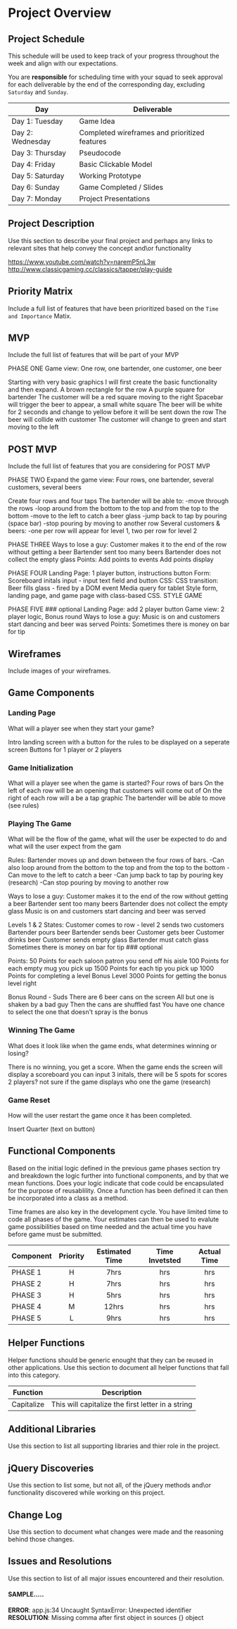 # Project Overview

## Project Schedule

This schedule will be used to keep track of your progress throughout the week and align with our expectations.

You are **responsible** for scheduling time with your squad to seek approval for each deliverable by the end of the corresponding day, excluding `Saturday` and `Sunday`.

| Day              | Deliverable                                   |
| ---------------- | --------------------------------------------- |
| Day 1: Tuesday   | Game Idea                                     |
| Day 2: Wednesday | Completed wireframes and prioritized features |
| Day 3: Thursday  | Pseudocode                                    |
| Day 4: Friday    | Basic Clickable Model                         |
| Day 5: Saturday  | Working Prototype                             |
| Day 6: Sunday    | Game Completed / Slides                       |
| Day 7: Monday    | Project Presentations                         |

## Project Description

Use this section to describe your final project and perhaps any links to relevant sites that help convey the concept and\or functionality

https://www.youtube.com/watch?v=naremP5nL3w
http://www.classicgaming.cc/classics/tapper/play-guide

## Priority Matrix

Include a full list of features that have been prioritized based on the `Time and Importance` Matix.

## MVP

Include the full list of features that will be part of your MVP

<!-- Two views: a landing view (1 player button) and a game view -->

PHASE ONE
Game view: One row, one bartender, one customer, one beer

Starting with very basic graphics I will first create the basic functionality and then expand.
A brown rectangle for the row
A purple square for bartender
The customer will be a red square moving to the right
Spacebar will trigger the beer to appear, a small white square
The beer will be white for 2 seconds and change to yellow before it will be sent down the row
The beer will collide with customer
The customer will change to green and start moving to the left

## POST MVP

Include the full list of features that you are considering for POST MVP

PHASE TWO
Expand the game view: Four rows, one bartender, several customers, several beers

Create four rows and four taps
The bartender will be able to:
-move through the rows
-loop around from the bottom to the top and from the top to the bottom
-move to the left to catch a beer glass
-jump back to tap by pouring (space bar)
-stop pouring by moving to another row
Several customers & beers:
-one per row will appear for level 1, two per row for level 2

PHASE THREE
Ways to lose a guy:
Customer makes it to the end of the row without getting a beer
Bartender sent too many beers
Bartender does not collect the empty glass
Points:
Add points to events
Add points display

PHASE FOUR
Landing Page: 1 player button, instructions button
Form:
Scoreboard initals input - input text field and button
CSS:
CSS transition: Beer fills glass - fired by a DOM event
Media query for tablet
Style form, landing page, and game page with class-based CSS.
STYLE GAME

PHASE FIVE ### optional
Landing Page: add 2 player button
Game view: 2 player logic, Bonus round
Ways to lose a guy:
Music is on and customers start dancing and beer was served
Points:
Sometimes there is money on bar for tip

## Wireframes

Include images of your wireframes.

## Game Components

### Landing Page

What will a player see when they start your game?

Intro landing screen with a button for the rules to be displayed on a seperate screen
Buttons for 1 player or 2 players

### Game Initialization

What will a player see when the game is started?
Four rows of bars
On the left of each row will be an opening that customers will come out of
On the right of each row will a be a tap graphic
The bartender will be able to move (see rules)

### Playing The Game

What will be the flow of the game, what will the user be expected to do and what will the user expect from the gam

Rules:
Bartender moves up and down between the four rows of bars.
-Can also loop around from the bottom to the top and from the top to the bottom
-Can move to the left to catch a beer
-Can jump back to tap by pouring key (research)
-Can stop pouring by moving to another row

Ways to lose a guy:
Customer makes it to the end of the row without getting a beer
Bartender sent too many beers
Bartender does not collect the empty glass
Music is on and customers start dancing and beer was served

Levels 1 & 2
States:
Customer comes to row - level 2 sends two customers
Bartender pours beer
Bartender sends beer
Customer gets beer
Customer drinks beer
Customer sends empty glass
Bartender must catch glass
Sometimes there is money on bar for tip ### optional

Points:
50 Points for each saloon patron you send off his aisle
100 Points for each empty mug you pick up
1500 Points for each tip you pick up
1000 Points for completing a level
Bonus Level 3000 Points for getting the bonus level right

Bonus Round - Suds
There are 6 beer cans on the screen
All but one is shaken by a bad guy
Then the cans are shuffled fast
You have one chance to select the one that doesn't spray is the bonus

### Winning The Game

What does it look like when the game ends, what determines winning or losing?

There is no winning, you get a score.
When the game ends the screen will display a scoreboard you can input 3 initals, there will be 5 spots for scores
2 players? not sure if the game displays who one the game (research)

### Game Reset

How will the user restart the game once it has been completed.

Insert Quarter (text on button)

## Functional Components

Based on the initial logic defined in the previous game phases section try and breakdown the logic further into functional components, and by that we mean functions. Does your logic indicate that code could be encapsulated for the purpose of reusablility. Once a function has been defined it can then be incorporated into a class as a method.

Time frames are also key in the development cycle. You have limited time to code all phases of the game. Your estimates can then be used to evalute game possibilities based on time needed and the actual time you have before game must be submitted.

| Component | Priority | Estimated Time | Time Invetsted | Actual Time |
| --------- | :------: | :------------: | :------------: | :---------: |
| PHASE 1   |    H     |      7hrs      |      hrs       |     hrs     |
| PHASE 2   |    H     |      7hrs      |      hrs       |     hrs     |
| PHASE 3   |    H     |      5hrs      |      hrs       |     hrs     |
| PHASE 4   |    M     |     12hrs      |      hrs       |     hrs     |
| PHASE 5   |    L     |      9hrs      |      hrs       |     hrs     |

## Helper Functions

Helper functions should be generic enought that they can be reused in other applications. Use this section to document all helper functions that fall into this category.

| Function   |                    Description                    |
| ---------- | :-----------------------------------------------: |
| Capitalize | This will capitalize the first letter in a string |

## Additional Libraries

Use this section to list all supporting libraries and thier role in the project.

## jQuery Discoveries

Use this section to list some, but not all, of the jQuery methods and\or functionality discovered while working on this project.

## Change Log

Use this section to document what changes were made and the reasoning behind those changes.

## Issues and Resolutions

Use this section to list of all major issues encountered and their resolution.

#### SAMPLE.....

**ERROR**: app.js:34 Uncaught SyntaxError: Unexpected identifier  
**RESOLUTION**: Missing comma after first object in sources {} object
